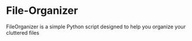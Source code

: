 # File-Organizer
FileOrganizer is a simple Python script designed to help you organize your cluttered files 
